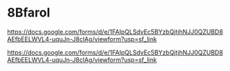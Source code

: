 # 8Bfarol
https://docs.google.com/forms/d/e/1FAIpQLSdvEc5BYzbQjtjhNJJ0QZUBD8AEfbEELWVL4-uquJn-J8clAg/viewform?usp=sf_link

https://docs.google.com/forms/d/e/1FAIpQLSdvEc5BYzbQjtjhNJJ0QZUBD8AEfbEELWVL4-uquJn-J8clAg/viewform?usp=sf_link
